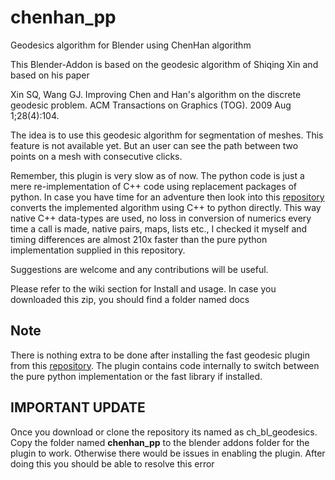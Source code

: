 # chenhan_pp
Geodesics algorithm for Blender using ChenHan algorithm

This Blender-Addon is based on the geodesic algorithm of Shiqing Xin and based on his paper

Xin SQ, Wang GJ. Improving Chen and Han's algorithm on the discrete geodesic problem. ACM Transactions on Graphics (TOG). 2009 Aug 1;28(4):104.

The idea is to use this geodesic algorithm for segmentation of meshes. This feature is not available yet. But an user can see the path between two points on a mesh with consecutive clicks. 

Remember, this plugin is very slow as of now. The python code is just a mere re-implementation of C++ code using replacement packages of python. In case you have time for an adventure then look into this [repository](https://github.com/aalavandhaann/chenhan_cython) converts the implemented algorithm using C++ to python directly. This way native C++ data-types are used, no loss in conversion of numerics every time a call is made, native pairs, maps, lists etc., I checked it myself and timing differences are almost 210x faster than the pure python implementation supplied in this repository. 

Suggestions are welcome and any contributions will be useful.

Please refer to the wiki section for Install and usage. In case you downloaded this zip, you should find a folder named docs

Note
----
There is nothing extra to be done after installing the fast geodesic plugin from this [repository](https://github.com/aalavandhaann/chenhan_cython). The plugin contains code internally to switch between the pure python implementation or the fast library if installed. 

IMPORTANT UPDATE
----------------

Once you download or clone the repository its named as ch_bl_geodesics. Copy the folder named **chenhan_pp** to the blender addons folder for the plugin to work. Otherwise there would be issues in enabling the plugin. After doing this you should be able to resolve this error
